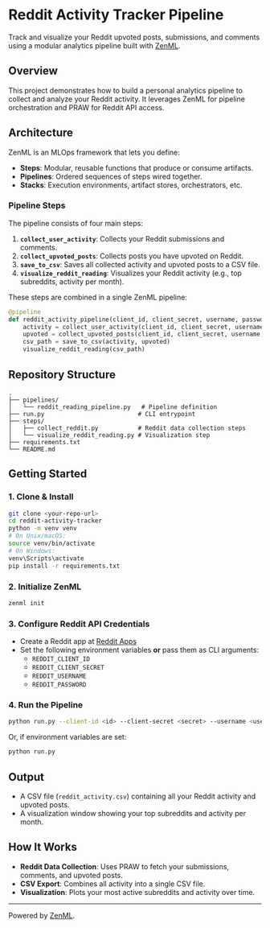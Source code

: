 # Reddit Activity Tracker Pipeline

Track and visualize your Reddit upvoted posts, submissions, and comments using a modular analytics pipeline built with [ZenML](https://github.com/zenml-io/zenml).

## Overview

This project demonstrates how to build a personal analytics pipeline to collect and analyze your Reddit activity. It leverages ZenML for pipeline orchestration and PRAW for Reddit API access.

## Architecture

ZenML is an MLOps framework that lets you define:

- **Steps**: Modular, reusable functions that produce or consume artifacts.
- **Pipelines**: Ordered sequences of steps wired together.
- **Stacks**: Execution environments, artifact stores, orchestrators, etc.

### Pipeline Steps

The pipeline consists of four main steps:

1. **`collect_user_activity`**: Collects your Reddit submissions and comments.
2. **`collect_upvoted_posts`**: Collects posts you have upvoted on Reddit.
3. **`save_to_csv`**: Saves all collected activity and upvoted posts to a CSV file.
4. **`visualize_reddit_reading`**: Visualizes your Reddit activity (e.g., top subreddits, activity per month).

These steps are combined in a single ZenML pipeline:

```python
@pipeline
def reddit_activity_pipeline(client_id, client_secret, username, password):
    activity = collect_user_activity(client_id, client_secret, username, password)
    upvoted = collect_upvoted_posts(client_id, client_secret, username, password)
    csv_path = save_to_csv(activity, upvoted)
    visualize_reddit_reading(csv_path)
```

## Repository Structure

```
.
├── pipelines/
│   └── reddit_reading_pipeline.py   # Pipeline definition
├── run.py                          # CLI entrypoint
├── steps/
│   ├── collect_reddit.py           # Reddit data collection steps
│   └── visualize_reddit_reading.py # Visualization step
├── requirements.txt
└── README.md
```

## Getting Started

### 1. Clone & Install

```bash
git clone <your-repo-url>
cd reddit-activity-tracker
python -m venv venv
# On Unix/macOS:
source venv/bin/activate
# On Windows:
venv\Scripts\activate
pip install -r requirements.txt
```

### 2. Initialize ZenML

```bash
zenml init
```

### 3. Configure Reddit API Credentials

- Create a Reddit app at [Reddit Apps](https://www.reddit.com/prefs/apps)
- Set the following environment variables **or** pass them as CLI arguments:
  - `REDDIT_CLIENT_ID`
  - `REDDIT_CLIENT_SECRET`
  - `REDDIT_USERNAME`
  - `REDDIT_PASSWORD`

### 4. Run the Pipeline

```bash
python run.py --client-id <id> --client-secret <secret> --username <user> --password <pass>
```
Or, if environment variables are set:
```bash
python run.py
```

## Output

- A CSV file (`reddit_activity.csv`) containing all your Reddit activity and upvoted posts.
- A visualization window showing your top subreddits and activity per month.

## How It Works

- **Reddit Data Collection**: Uses PRAW to fetch your submissions, comments, and upvoted posts.
- **CSV Export**: Combines all activity into a single CSV file.
- **Visualization**: Plots your most active subreddits and activity over time.

---

Powered by [ZenML](https://zenml.io/).
